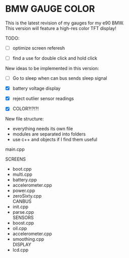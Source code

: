 # BMW GAUGE COLOR  

This is the latest revision of my gauges for my e90 BMW.  
This version will feature a high-res color TFT display!  

TODO:  
- [ ] optimize screen referesh  
- [ ] find a use for double click and hold click  


New ideas to be implemented in this version:  
- [ ] Go to sleep when can bus sends sleep signal  
- [x] battery voltage display  
- [x] reject outlier sensor readings  
- [x] COLOR?!?!?!  


New file structure:  
- everything needs its own file  
- modules are separated into folders  
- use c++ and objects if I find them useful

main.cpp

SCREENS  
- boot.cpp  
- multi.cpp  
- battery.cpp  
- accelerometer.cpp  
- power.cpp  
- zeroSixty.cpp  
CANBUS  
- init.cpp  
- parse.cpp  
SENSORS  
- boost.cpp  
- oil.cpp  
- accelerometer.cpp  
- smoothing.cpp  
DISPLAY  
- lcd.cpp  
